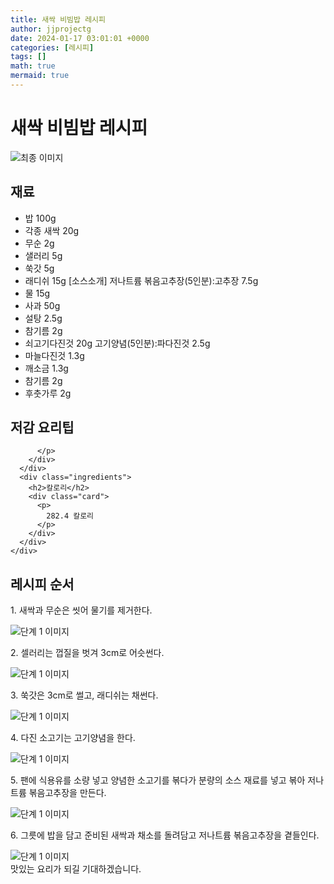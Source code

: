 ```yaml
---
title: 새싹 비빔밥 레시피
author: jjprojectg
date: 2024-01-17 03:01:01 +0000
categories: [레시피]
tags: []
math: true
mermaid: true
---
```

<meta name="og:type" content="website"/>
<meta charset="UTF-8"/>
<div class="header">
  <h1>새싹 비빔밥 레시피</h1>
</div>

<div class="container my-4">
  <div class="row">
    <div class="col-12 col-md-6">
      <div class="recipe-image">
        <img src="http://www.foodsafetykorea.go.kr/uploadimg/20141117/20141117053356_1416213236259.jpg" class="step-image" alt="최종 이미지"/>
      </div>
    </div>
    <div class="col-12 col-md-6">
      <div class="ingredients">
        <h2>재료</h2>
        <ul class="card">
          <li> 밥 100g </li>
          <li>  각종 새싹 20g </li>
          <li>  무순 2g </li>
          <li>  샐러리 5g </li>
          <li>  쑥갓 5g </li>
          <li>  래디쉬 15g [소스소개] 저나트륨 볶음고추장(5인분):고추장 7.5g </li>
          <li>  물 15g </li>
          <li>  사과 50g </li>
          <li>  설탕 2.5g </li>
          <li>  참기름 2g </li>
          <li>  쇠고기다진것 20g  고기양념(5인분):파다진것 2.5g </li>
          <li>  마늘다진것 1.3g </li>
          <li>  깨소금 1.3g </li>
          <li>  참기름 2g </li>
          <li>  후춧가루 2g </li>
</ul>
      </div>
    </div>
    <div class="col-12 col-md-6">
      <div class="ingredients">
        <h2>저감 요리팁</h2>
        <div class="card"> 
          <p>
            
          </p>
        </div>
      </div>
      <div class="ingredients">
        <h2>칼로리</h2>
        <div class="card"> 
          <p>
            282.4 칼로리
          </p>
        </div>
      </div>
    </div>
  </div>

  <h2 class="my-4">레시피 순서</h2>
  <div class="card recipe-card">
    <div class="card-body recipe-step">
      <p class="card-text step-description">1. 새싹과 무순은 씻어 물기를 제거한다.</p>
      <img src="http://www.foodsafetykorea.go.kr/uploadimg/cook/805-1.jpg" alt="단계 1 이미지" class="step-image"/>
    </div>
  </div>
  <div class="card recipe-card">
    <div class="card-body recipe-step">
      <p class="card-text step-description">2. 셀러리는 껍질을 벗겨 3cm로 어슷썬다.</p>
      <img src="http://www.foodsafetykorea.go.kr/uploadimg/cook/805-2.jpg" alt="단계 1 이미지" class="step-image"/>
    </div>
  </div>
  <div class="card recipe-card">
    <div class="card-body recipe-step">
      <p class="card-text step-description">3. 쑥갓은 3cm로 썰고, 래디쉬는 채썬다.</p>
      <img src="http://www.foodsafetykorea.go.kr/uploadimg/cook/805-3.jpg" alt="단계 1 이미지" class="step-image"/>
    </div>
  </div>
  <div class="card recipe-card">
    <div class="card-body recipe-step">
      <p class="card-text step-description">4. 다진 소고기는 고기양념을 한다.</p>
      <img src="http://www.foodsafetykorea.go.kr/uploadimg/cook/805-4.jpg" alt="단계 1 이미지" class="step-image"/>
    </div>
  </div>
  <div class="card recipe-card">
    <div class="card-body recipe-step">
      <p class="card-text step-description">5. 팬에 식용유를 소량 넣고 양념한 소고기를 볶다가 분량의 소스 재료를 넣고 볶아 저나트륨 볶음고추장을 만든다.</p>
      <img src="http://www.foodsafetykorea.go.kr/uploadimg/cook/805-5.jpg" alt="단계 1 이미지" class="step-image"/>
    </div>
  </div>
  <div class="card recipe-card">
    <div class="card-body recipe-step">
      <p class="card-text step-description">6. 그릇에 밥을 담고 준비된 새싹과 채소를 돌려담고 저나트륨 볶음고추장을 곁들인다.</p>
      <img src="http://www.foodsafetykorea.go.kr/uploadimg/cook/805-6.jpg" alt="단계 1 이미지" class="step-image"/>
    </div>
  </div>

</div>
맛있는 요리가 되길 기대하겠습니다.

